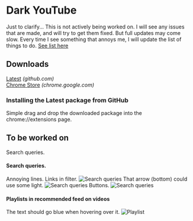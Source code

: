# Dark YouTube
Just to clarify... This is not actively being worked on. I will see any issues that are made, and will try to get them fixed. But full updates may come slow.
Every time I see something that annoys me, I will update the list of things to do. [See list here](https://github.com/XDRosenheim/ChromeExtension#to-be-worked-on)

## Downloads
[Latest](https://github.com/XDRosenheim/ChromeExtension/releases/latest) *(github.com)*  
[Chrome Store](https://chrome.google.com/webstore/detail/dark-youtube/gaeammehabgmnondoclpkfckhocmgjgg) *(chrome.google.com)*

### Installing the Latest package from GitHub
Simple drag and drop the downloaded package into the chrome://extensions page.

## To be worked on
Search queries.

#### Search queries.
Annoying lines. Links in filter.
![Search queries](https://i.gyazo.com/7871f1035de8c911d9367cc8f92fc874.png)
That arrow (bottom) could use some light.
![Search queries](https://i.gyazo.com/d34b70219bddb32aa8f6014b0931d02c.png)
Buttons.
![Search queries](https://i.gyazo.com/509e56a1666417b1b9734d93e5885139.png)

#### Playlists in recommended feed on videos
The text should go blue when hovering over it.
![Playlist](https://i.gyazo.com/3de8b098580925ae27ecd08d5f872cea.gif)
